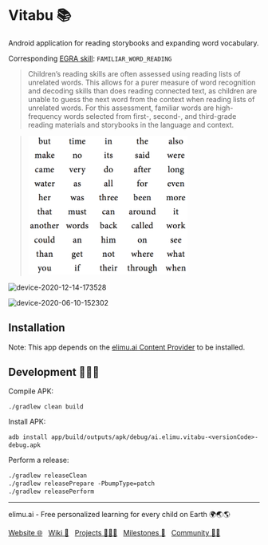 # Vitabu 📚

Android application for reading storybooks and expanding word vocabulary.

Corresponding [EGRA skill](https://github.com/elimu-ai/model/blob/main/src/main/java/ai/elimu/model/v2/enums/content/LiteracySkill.java): `FAMILIAR_WORD_READING`
> Children’s reading skills are often assessed using reading lists of unrelated words. This allows for a purer measure of word recognition and decoding skills than does reading connected text, as children are unable to guess the next word from the context when reading lists of unrelated words. For this assessment, familiar words are high-frequency words selected from first-, second-, and third-grade reading materials and storybooks in the language and context.
    
> <img width="320" alt="FAMILIAR_WORD_READING" src="https://raw.githubusercontent.com/elimu-ai/webapp/main/src/main/webapp/static/img/admin/EGRA_FAMILIAR_WORD_READING.png" />

![device-2020-12-14-173528](https://user-images.githubusercontent.com/15718174/102108186-4796f480-3e3b-11eb-9375-4dcc53b60d7e.png)

<img width="320" alt="device-2020-06-10-152302" src="https://user-images.githubusercontent.com/15718174/84238987-6e900900-ab2e-11ea-82d5-c41a510473dd.png">

## Installation

Note: This app depends on the [elimu.ai Content Provider](https://github.com/elimu-ai/content-provider) to be installed.

## Development 👩🏽‍💻

Compile APK:

```
./gradlew clean build
```

Install APK:

```
adb install app/build/outputs/apk/debug/ai.elimu.vitabu-<versionCode>-debug.apk
```

Perform a release:

```
./gradlew releaseClean
./gradlew releasePrepare -PbumpType=patch
./gradlew releasePerform
```


---

elimu.ai - Free personalized learning for every child on Earth 🌍🌏🌎

[Website 🌐](https://elimu.ai) &nbsp; [Wiki 📃](https://github.com/elimu-ai/wiki#readme) &nbsp; [Projects 👩🏽‍💻](https://github.com/elimu-ai/wiki/projects) &nbsp; [Milestones 🎯](https://github.com/elimu-ai/wiki/milestones) &nbsp; [Community 👋🏽](https://github.com/elimu-ai/wiki#open-source-community)
